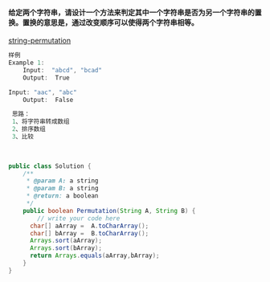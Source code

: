 #### 给定两个字符串，请设计一个方法来判定其中一个字符串是否为另一个字符串的置换。置换的意思是，通过改变顺序可以使得两个字符串相等。





[string-permutation](https://www.lintcode.com/problem/string-permutation/description)

```java
样例 
Example 1:
	Input:  "abcd", "bcad"
	Output:  True

Input: "aac", "abc"
	Output:  False

 思路：
 1、将字符串转成数组
 2、排序数组
 3、比较
 
  


```

```java
public class Solution {
    /**
     * @param A: a string
     * @param B: a string
     * @return: a boolean
     */
    public boolean Permutation(String A, String B) {
        // write your code here
      char[] aArray =  A.toCharArray();
      char[] bArray =  B.toCharArray();
      Arrays.sort(aArray);
      Arrays.sort(bArray);
      return Arrays.equals(aArray,bArray);
    }
}
```

